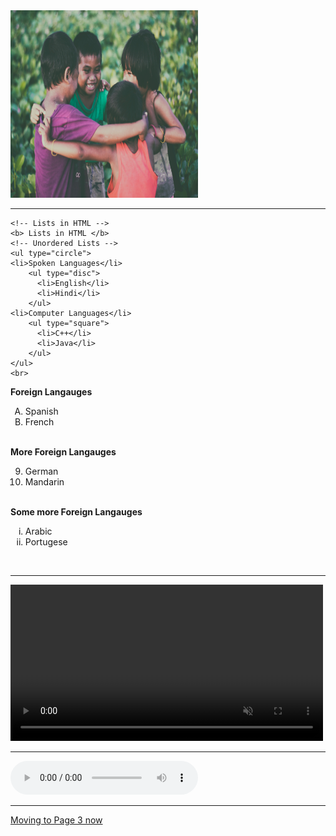 <!DOCTYPE html>
<html>
  <head>
    
  </head>
  
  <body>
    <!-- The code starts here -->
    <!-- Welcome to Page 2 -->
    <!-- Image Tag -->
    <img src="pexels-archie-binamira-754769.jpg" alt="Sample Image" width="300" height="300" >
    <br>
    <hr>

    <!-- Lists in HTML -->
    <b> Lists in HTML </b>
    <!-- Unordered Lists -->
    <ul type="circle">
    <li>Spoken Languages</li>
        <ul type="disc">
          <li>English</li>
          <li>Hindi</li>
        </ul>
    <li>Computer Languages</li>
        <ul type="square">
          <li>C++</li>
          <li>Java</li>
        </ul>
    </ul>
    <br>
   <!-- Ordered Lists -->
  <b>Foreign Langauges</b>
  <ol type = "A">
    <li>Spanish</li>
    <li>French</li>
  </ol>
  <br>
  <b>More Foreign Langauges</b>
  <ol type = "1" start=9>
    <li>German</li>
    <li>Mandarin</li>
  </ol>
  <br>
  <b>Some more Foreign Langauges</b>
    <ol type = "i">
    <li>Arabic</li>
    <li>Portugese</li>
  </ol>
  <br>
  <hr>
<!-- Video Embed Tag -->
<video width = "500" controls allowfullscreen muted>
  <source src="The Small Business Story – short video no captions.mp4" type = "video/mp4">
</video>
<br>
<hr>
<!-- Audio Embed Tag -->
<audio  controls>
  <source src="Girls Like You.mp3" type="audio/mp3">
</audio>
<br>
<hr>
<a href="page3.html">Moving to Page 3 now</a>
  </body>
</html>
